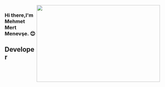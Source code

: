 <img src="https://media.giphy.com/media/l46CmhqC6BIKOaiOc/giphy-downsized-large.gif" align="right" width="400" height="250">

### Hi there,I'm Mehmet Mert Menevşe. 😊

## Developer
